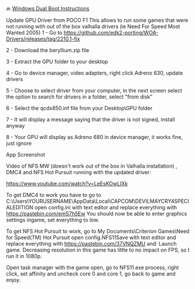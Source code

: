 🔙 [Windows Dual Boot Instructions](https://github.com/ahaddad91/OdinMultiBootGuides/blob/main/pages/odin_dualboot_windows_guide.md)

Update GPU Driver from POCO F1
This allows to run some games that were not running with out of the box valhalla drivers (ie Need For Speed Most Wanted 2005)
1 - Go to https://github.com/edk2-porting/WOA-Drivers/releases/tag/2210.1-fix

2 - Download the beryllium.zip file

3 - Extract the GPU folder to your desktop

4 - Go to device manager, video adapters, right click Adreno 630, update drivers

5 - Choose to select driver from your computer, in the next screen select the option to search for drivers in a folder, select "from disk"

6 - Select the qcdx850.inf file from your Desktop\GPU folder

7 - It will display a message saying that the driver is not signed, install anyway

8 - Your GPU will display as Adreno 680 in device manager, it works fine, just ignore

App Screenshot

Video of NFS MW (doesn't work out of the box in Valhalla installation) , DMC4 and NFS Hot Pursuit running with the updated driver:

https://www.youtube.com/watch?v=LeEsKOwLIXk

To get DMC4 to work you have to go to C:\Users\YOURUSERNAME\AppData\Local\CAPCOM\DEVILMAYCRY4SPECIALEDITION open config.ini with text editor and replace everything with https://pastebin.com/emS7h5Ew
You should now be able to enter graphics settings ingame, set everything to low.

To get NFS Hot Pursuit to work, go to My Documents\Criterion Games\Need for Speed(TM) Hot Pursuit open config.NFS11Save with text editor and replace everything with https://pastebin.com/37VNQZMU and:
Launch game. Decreasing resolution in this game has little to no impact on FPS, so I run it in 1080p.

Open task manager with the game open, go to NFS11.exe process, right click, set affinity and uncheck core 0 and core 1, go back to game and enjoy.
